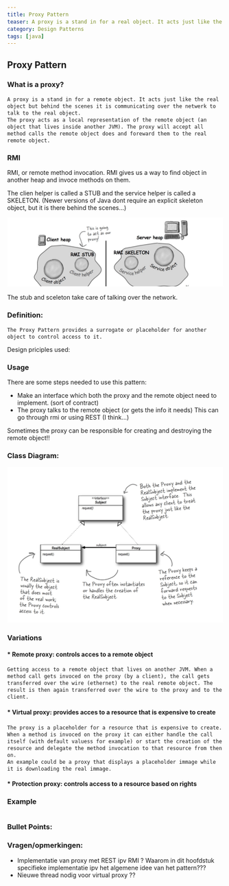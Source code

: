 ```yaml
---
title: Proxy Pattern
teaser: A proxy is a stand in for a real object. It acts just like the real object but behind the scenes  it is routing all its method calls to the real object.
category: Design Patterns
tags: [java]
---
```


## Proxy Pattern

### What is a proxy?

```
A proxy is a stand in for a remote object. It acts just like the real object but behind the scenes it is communicating over the netwerk to talk to the real object.
The proxy acts as a local representation of the remote object (an object that lives inside another JVM). The proxy will accept all method calls the remote object does and foreward them to the real remote object.
```

### RMI

RMI, or remote method invocation. RMI gives us a way to find object in another heap and invoce methods on them.

The clien helper is called a STUB and the service helper is called a SKELETON.
(Newer versions of Java dont require an explicit skeleton object, but it is there behind the scenes...)

![alt text](https://github.com/VanausloosThomas/PersonalDevelopment/blob/master/knowledge/DesignPatterns/RMI.jpeg "RMI")

The stub and sceleton take care of talking over the network.

### Definition:

```
The Proxy Pattern provides a surrogate or placeholder for another object to control access to it.
```

Design priciples used:

### Usage

There are some steps needed to use this pattern:

- Make an interface which both the proxy and the remote object need to implement. (sort of contract)
- The proxy talks to the remote object (or gets the info it needs) This can go through rmi or using REST (I think...)

Sometimes the proxy can be responsible for creating and destroying the remote object!!

### Class Diagram:

![alt text](https://github.com/VanausloosThomas/PersonalDevelopment/blob/master/knowledge/DesignPatterns/ProxyPatternClassDiagram.jpeg "Class Diagram")

### Variations

#### \* Remote proxy: controls acces to a remote object

    Getting access to a remote object that lives on another JVM. When a method call gets invoced on the proxy (by a client), the call gets transferred over the wire (ethernet) to the real remote object. The result is then again transferred over the wire to the proxy and to the client.

#### \* Virtual proxy: provides acces to a resource that is expensive to create

    The proxy is a placeholder for a resource that is expensive to create. When a method is invoced on the proxy it can either handle the call itself (with default valuess for example) or start the creation of the resource and delegate the method invocation to that resource from then on.
    An example could be a proxy that displays a placeholder immage while it is downloading the real immage.

#### \* Protection proxy: controls access to a resource based on rights

### Example

```java

```

### Bullet Points:

### Vragen/opmerkingen:

- Implementatie van proxy met REST ipv RMI ? Waarom in dit hoofdstuk specifieke implementatie ipv het algemene idee van het pattern???
- Nieuwe thread nodig voor virtual proxy ??
